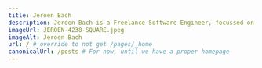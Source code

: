 ```yaml
---
title: Jeroen Bach
description: Jeroen Bach is a Freelance Software Engineer, focussed on full stack development and on helping people write better code.
imageUrl: JEROEN-4238-SQUARE.jpeg
imageAlt: Jeroen Bach
url: / # override to not get /pages/_home
canonicalUrl: /posts # For now, until we have a proper homepage
---
```

